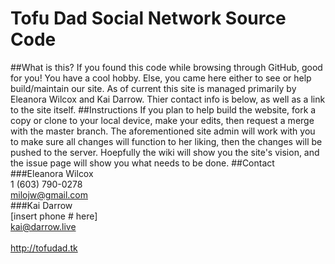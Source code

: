 # Tofu Dad Social Network Source Code
##What is this?
If you found this code while browsing through GitHub, good for you! You have a cool hobby. Else, you came here either to see or help build/maintain our site. As of current this site is managed primarily by Eleanora Wilcox and Kai Darrow. Thier contact info is below, as well as a link to the site itself.
##Instructions
If you plan to help build the website, fork a copy or clone to your local device, make your edits, then request a merge with the master branch. The aforementioned site admin will work with you to make sure all changes will function to her liking, then the changes will be pushed to the server. Hoepfully the wiki will show you the site's vision, and the issue page will show you what needs to be done.
##Contact
###Eleanora Wilcox <br/>
1 (603) 790-0278 <br/>
milojw@gmail.com <br/>
###Kai Darrow <br/>
[insert phone # here] <br/>
kai@darrow.live<br/>
<br/>
http://tofudad.tk
